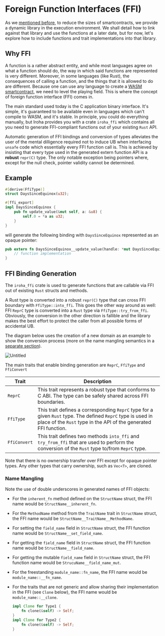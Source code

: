 # Foreign Function Interfaces (FFI)

As we [mentioned before](./wasm.md), to reduce the sizes of smartcontracts,
we provide a dynamic library in the execution environment. We shall detail
how to link against that library and use the functions at a later date, but
for now, let's explore how to include functions and trait implementations
into that library.

## Why FFI

A function is a rather abstract entity, and while most languages agree on
what a function should do, the way in which said functions are represented
is very different. Moreover, in some languages (like Rust), the
consequences of calling a function, and the things that it is allowed to do
are different. Because one can use any language to create a
[WASM smartcontract](./wasm.md), we need to level the playing field. This
is where the concept of foreign function interface (FFI) comes in.

The main standard used today is the C application binary interface. It's
simple, it's guaranteed to be available even in languages which can't
compile to WASM, and it's stable. In principle, you could do everything
manually, but Iroha provides you with a crate `iroha_ffi` which contains
all you need to generate FFI-compliant functions out of your existing `Rust` API. 

Automatic generation of FFI bindings and conversion of types alleviates the user of the mental dilligence required not to induce UB when interfacing `unsafe` code which essentially every FFI function call is. This is achieved by insisting that every type used in the generated extern function API is a **robust** `repr(C)` type. The only notable exception being pointers where, except for the null check, pointer validity cannot be determined.

## Example

```rs
#[derive(FfiType)]
struct DaysSinceEquinox(u32);

#[ffi_export]
impl DaysSinceEquinox {
    pub fn update_value(&mut self, a: &u8) {
        self.0 = *a as u32;
    }
}
```

will generate the following binding with `DaysSinceEquinox` represented as an opaque pointer:

```rs
pub extern fn DaysSinceEquinox__update_value(handle: *mut DaysSinceEquinox, a: *const u8) -> FfiReturn {
    // function implementation
}
```

## FFI Binding Generation

The `iroha_ffi` crate is used to generate functions that are callable via FFI out of existing `Rust` structs and methods.

A Rust type is converted into a robust `repr(C)` type that can cross FFI boundary with `FfiType::into_ffi`. This goes the other way around as well: FFI `ReprC` type is converted into a `Rust` type via `FfiType::try_from_ffi`. Obviously, the conversion in the other direction is fallible and the library makes the best effort to protect the caller from all possible forms of accidental UB. 

The diagram below uses the creation of a new domain as an example to show the conversion process (more on the name mangling semantics in a
[separate section](#name-mangling)).

![Untitled](/img/ffi.png)

The main traits that enable binding generation are `ReprC`, `FfiType` and `FfiConvert`

<!-- Check: might change in future releases -->

| Trait        | Description                                                                                                         |
| ------------ | ------------------------------------------------------------------------------------------------------------------- |
| `ReprC`      | This trait represents a robust type that conforms to C ABI. The type can be safely shared across FFI boundaries.    |
| `FfiType`    | This trait defines a corresponding `ReprC` type for a given `Rust` type. The defined `ReprC` type is used in place of the `Rust` type in the API of the generated FFI function.|
| `FfiConvert` | This trait defines two methods `into_ffi` and `try_from_ffi` that are used to perform the conversion of the `Rust` type to/from `ReprC` type. |

Note that there is no ownership transfer over FFI except for opaque pointer types. Any other types that carry ownership, such as `Vec<T>`, are cloned.

### Name Mangling

Note the use of double underscores in generated names of FFI objects:

- For the `inherent_fn` method defined on the `StructName` struct, the FFI name would be `StructName__inherent_fn`.
- For the `MethodName` method from the `TraitName` trait in `StructName` struct, the FFI name would be `StructName__TraitName__MethodName`.
- For setting the `field_name` field in `StructName` struct, the FFI function name would be `StructName__set_field_name`.
- For getting the `field_name` field in `StructName` struct, the FFI function name would be `StructName__field_name`.
- For getting the mutable `field_name` field in `StructName` struct, the FFI function name would be `StrucuName__field_name_mut`.
- For the freestanding `module_name::fn_name`, the FFI name would be `module_name::__fn_name`.
- For the traits that are not generic and allow sharing their implementation in the FFI (see `Clone` below), the FFI name would be `module_name::__clone`.

  ```rust
  impl Clone for Type1 {
      fn clone(&self) -> Self;
  }
  impl Clone for Type2 {
      fn clone(&self) -> Self;
  }
  ```
